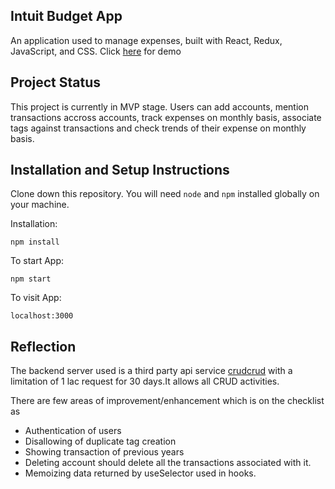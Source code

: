 ## Intuit Budget App 

An application used to manage expenses, built with React, Redux, JavaScript, and CSS. 
Click [here](https://intuit-budget-app.web.app/) for demo

## Project Status

This project is currently in MVP stage. Users can add accounts, mention transactions accross accounts, track expenses on monthly basis, associate tags against transactions and check trends of their expense on monthly basis.


## Installation and Setup Instructions

Clone down this repository. You will need `node` and `npm` installed globally on your machine.  

Installation:

`npm install`  

To start App:  

`npm start`  
 
To visit App:

`localhost:3000`  

## Reflection


The backend server used is a third party api service [crudcrud](https://crudcrud.com/)  with a limitation of 1 lac request for 30 days.It allows all CRUD activities.

There are few areas of improvement/enhancement which is on the checklist as
* Authentication of users
* Disallowing of duplicate tag creation
* Showing transaction of previous years
* Deleting account should delete all the transactions associated with it.
* Memoizing data returned by useSelector used in hooks.

  
